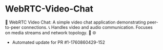 # WebRTC-Video-Chat
🎥 WebRTC Video Chat: A simple video chat application demonstrating peer-to-peer connections. 📞 Handles video and audio communication. Focuses on media streams and network topology. 💬 🌐


- Automated update for PR #1-1760860429-152